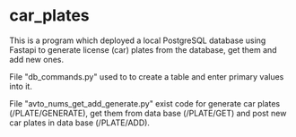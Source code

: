 # car_plates
This is a program which deployed a local PostgreSQL database using Fastapi to generate license (car) plates from the database, get them and add new ones.

File "db_commands.py" used to to create a table and enter primary values into it.

File "avto_nums_get_add_generate.py" exist code for generate car plates (/PLATE/GENERATE), get them from data base (/PLATE/GET) and post new car plates in data base (/PLATE/ADD).
